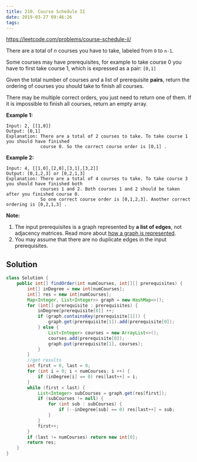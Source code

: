 ```yaml
---
title: 210. Course Schedule II
date: 2019-03-27 09:46:26
tags:
---
```


https://leetcode.com/problems/course-schedule-ii/

There are a total of *n* courses you have to take, labeled from `0` to `n-1`.

Some courses may have prerequisites, for example to take course 0 you have to first take course 1, which is expressed as a pair: `[0,1]`

Given the total number of courses and a list of prerequisite **pairs**, return the ordering of courses you should take to finish all courses.

There may be multiple correct orders, you just need to return one of them. If it is impossible to finish all courses, return an empty array.

**Example 1:**

```
Input: 2, [[1,0]] 
Output: [0,1]
Explanation: There are a total of 2 courses to take. To take course 1 you should have finished   
             course 0. So the correct course order is [0,1] .
```

**Example 2:**

```
Input: 4, [[1,0],[2,0],[3,1],[3,2]]
Output: [0,1,2,3] or [0,2,1,3]
Explanation: There are a total of 4 courses to take. To take course 3 you should have finished both     
             courses 1 and 2. Both courses 1 and 2 should be taken after you finished course 0. 
             So one correct course order is [0,1,2,3]. Another correct ordering is [0,2,1,3] .
```

**Note:**

1. The input prerequisites is a graph represented by **a list of edges**, not adjacency matrices. Read more about [how a graph is represented](https://www.khanacademy.org/computing/computer-science/algorithms/graph-representation/a/representing-graphs).
2. You may assume that there are no duplicate edges in the input prerequisites.

## Solution

```java
class Solution {
    public int[] findOrder(int numCourses, int[][] prerequisites) {
        int[] inDegree = new int[numCourses];
        int[] res = new int[numCourses];
        Map<Integer, List<Integer>> graph = new HashMap<>();
        for (int[] prerequisite : prerequisites) {
            inDegree[prerequisite[0]] ++;
            if (graph.containsKey(prerequisite[1])) {
                graph.get(prerequisite[1]).add(prerequisite[0]);
            } else {
                List<Integer> courses = new ArrayList<>();
                courses.add(prerequisite[0]);
                graph.put(prerequisite[1], courses);
            }
        }
        //get results
        int first = 0, last = 0;
        for (int i = 0; i < numCourses; i ++) {
            if (inDegree[i] == 0) res[last++] = i;
        }
        while (first < last) {
            List<Integer> subCourses = graph.get(res[first]);
            if (subCourses != null) {
                for (int sub : subCourses) {
                    if (--inDegree[sub] == 0) res[last++] = sub;
                }
            }
            first++;
        }
        if (last != numCourses) return new int[0];
        return res;
    }
}
```

